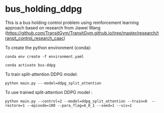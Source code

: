 # bus_holding_ddpg

This is a bus holding control problem using reinforcement learning approach based on research from Jiawei Wang 
(https://github.com/TransitGym/TransitGym.github.io/tree/master/research/transit_control_research_caac)

To create the python environment (conda):
```
conda env create -f environment.yaml

conda activate bus-ddpg
```

To train split-attention DDPG model:

```
python main.py ---model=ddpg_split_attention
```

To use trained split-attention DDPG model :
```
python main.py --control=2 --model=ddpg_split_attention --train=0  --restore=1 --episode=100 --para_flag=A_0_1 --seed=1 --vis=1
```

